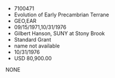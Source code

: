 * 7100471
* Evolution of Early Precambrian Terrane
* GEO,EAR
* 09/15/1971,10/31/1976
* Gilbert Hanson, SUNY at Stony Brook
* Standard Grant
*   name not available
* 10/31/1976
* USD 80,900.00

NONE